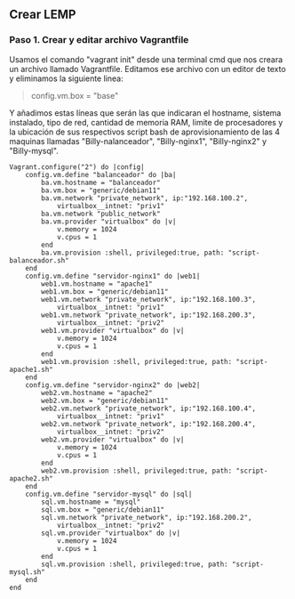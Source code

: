 ## Crear LEMP
### Paso 1. Crear y editar archivo Vagrantfile
Usamos el comando "vagrant init" desde una terminal cmd que nos creara un archivo llamado Vagrantfile.
Editamos ese archivo con un editor de texto y eliminamos la siguiente linea:
> config.vm.box = "base"

Y añadimos estas líneas que serán las que indicaran el hostname, sistema instalado, tipo de red, cantidad de memoria RAM, limite de procesadores y la ubicación de sus respectivos script bash de aprovisionamiento de las 4 maquinas llamadas "Billy-nalanceador", "Billy-nginx1", "Billy-nginx2" y "Billy-mysql".

	Vagrant.configure("2") do |config|
		config.vm.define "balanceador" do |ba|
			ba.vm.hostname = "balanceador"
			ba.vm.box = "generic/debian11"
			ba.vm.network "private_network", ip:"192.168.100.2",
				virtualbox__intnet: "priv1"
			ba.vm.network "public_network"
			ba.vm.provider "virtualbox" do |v|
				v.memory = 1024
				v.cpus = 1
			end
			ba.vm.provision :shell, privileged:true, path: "script-balanceador.sh"
		end
		config.vm.define "servidor-nginx1" do |web1|
			web1.vm.hostname = "apache1"
			web1.vm.box = "generic/debian11"
			web1.vm.network "private_network", ip:"192.168.100.3",
				virtualbox__intnet: "priv1"
			web1.vm.network "private_network", ip:"192.168.200.3",
				virtualbox__intnet: "priv2"
			web1.vm.provider "virtualbox" do |v|
				v.memory = 1024
				v.cpus = 1
			end
			web1.vm.provision :shell, privileged:true, path: "script-apache1.sh"
		end
		config.vm.define "servidor-nginx2" do |web2|
			web2.vm.hostname = "apache2"
			web2.vm.box = "generic/debian11"
			web2.vm.network "private_network", ip:"192.168.100.4",
				virtualbox__intnet: "priv1"
			web2.vm.network "private_network", ip:"192.168.200.4",
				virtualbox__intnet: "priv2"
			web2.vm.provider "virtualbox" do |v|
				v.memory = 1024
				v.cpus = 1
			end
			web2.vm.provision :shell, privileged:true, path: "script-apache2.sh"
		end
		config.vm.define "servidor-mysql" do |sql|
			sql.vm.hostname = "mysql"
			sql.vm.box = "generic/debian11"
			sql.vm.network "private_network", ip:"192.168.200.2",
				virtualbox__intnet: "priv2"
			sql.vm.provider "virtualbox" do |v|
				v.memory = 1024
				v.cpus = 1
			end
			sql.vm.provision :shell, privileged:true, path: "script-mysql.sh"
		end 
	end

